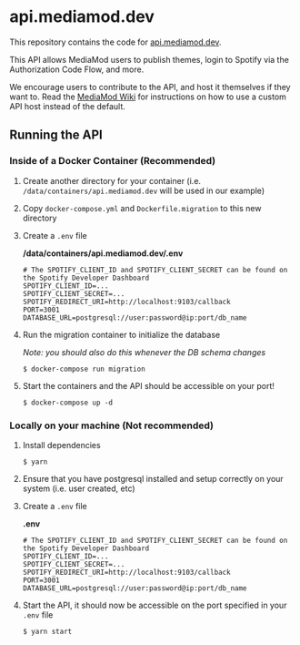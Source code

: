 # api.mediamod.dev

This repository contains the code for [api.mediamod.dev](https://api.mediamod.dev).

This API allows MediaMod users to publish themes, login to Spotify via the Authorization Code Flow, and more.

We encourage users to contribute to the API, and host it themselves if they want to. Read the [MediaMod Wiki](https://github.com/MediaModMC/MediaMod/wiki) for instructions on how to use a custom API host instead of the default.

## Running the API

### Inside of a Docker Container (Recommended)

1. Create another directory for your container (i.e. `/data/containers/api.mediamod.dev` will be used in our example)
2. Copy `docker-compose.yml` and `Dockerfile.migration` to this new directory
3. Create a `.env` file

    **/data/containers/api.mediamod.dev/.env**

    ```
    # The SPOTIFY_CLIENT_ID and SPOTIFY_CLIENT_SECRET can be found on the Spotify Developer Dashboard
    SPOTIFY_CLIENT_ID=...
    SPOTIFY_CLIENT_SECRET=...
    SPOTIFY_REDIRECT_URI=http://localhost:9103/callback
    PORT=3001
    DATABASE_URL=postgresql://user:password@ip:port/db_name
    ```

4. Run the migration container to initialize the database

    _Note: you should also do this whenever the DB schema changes_

    ```
    $ docker-compose run migration
    ```

5. Start the containers and the API should be accessible on your port!
    ```
    $ docker-compose up -d
    ```

### Locally on your machine (Not recommended)

1. Install dependencies
    ```
    $ yarn
    ```
2. Ensure that you have postgresql installed and setup correctly on your system (i.e. user created, etc)
3. Create a `.env` file

    **.env**

    ```
    # The SPOTIFY_CLIENT_ID and SPOTIFY_CLIENT_SECRET can be found on the Spotify Developer Dashboard
    SPOTIFY_CLIENT_ID=...
    SPOTIFY_CLIENT_SECRET=...
    SPOTIFY_REDIRECT_URI=http://localhost:9103/callback
    PORT=3001
    DATABASE_URL=postgresql://user:password@ip:port/db_name
    ```

4. Start the API, it should now be accessible on the port specified in your `.env` file
    ```
    $ yarn start
    ```
